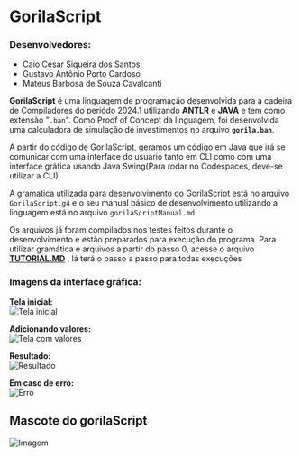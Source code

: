 # GorilaScript


### Desenvolvedores:
- Caio César Siqueira dos Santos
- Gustavo Antônio Porto Cardoso
- Mateus Barbosa de Souza Cavalcanti


**GorilaScript** é uma linguagem de programação desenvolvida para a cadeira de Compiladores do periódo 2024.1 utilizando **ANTLR** e **JAVA** e tem como extensão "`.ban`". Como Proof of Concept da linguagem, foi desenvolvida uma calculadora de simulação de investimentos no arquivo **`gorila.ban`**.

A partir do código de GorilaScript, geramos um código em Java que irá se comunicar com uma interface do usuario tanto em CLI como com uma interface gráfica usando Java Swing(Para rodar no Codespaces, deve-se utilizar a CLI)

A gramatica utilizada para desenvolvimento do GorilaScript está no arquivo `GorilaScript.g4` e o seu manual básico de desenvolvimento utilizando a linguagem está no arquivo `gorilaScriptManual.md`.


Os arquivos já foram compilados nos testes feitos durante o desenvolvimento e estão preparados para execução do programa.
Para utilizar gramática e arquivos a partir do passo 0, acesse o arquivo **[TUTORIAL.MD](https://github.com/gustavoapc/gorilaScript/blob/main/gorilaScript/TUTORIAL.MD)**
, lá terá o passo a passo para todas execuções

### Imagens da interface gráfica:  


**Tela inicial:**  
![Tela inicial](https://cdn.discordapp.com/attachments/1235339523114930219/1266862150668783646/image.png?ex=66a6b0d1&is=66a55f51&hm=9a191f16d6799a82fc77fb878dd1ca067211f3088efa90aeba774906a21f0be6&)  

**Adicionando valores:**  
![Tela com valores](https://cdn.discordapp.com/attachments/1235339523114930219/1266862531285356574/image.png?ex=66a6b12c&is=66a55fac&hm=9f2ad0ef1535d76d56f042ed7d750aa074fb838ff663c5f86304581e300f5e54&)  

**Resultado:**  
![Resultado](https://cdn.discordapp.com/attachments/1235339523114930219/1266862621517283409/image.png?ex=66a6b142&is=66a55fc2&hm=0278a26b08d0119132a152ae1ecaa602186ed81675c28e02a2a9e4e041be3cdf&)  

**Em caso de erro:**  
![Erro](https://cdn.discordapp.com/attachments/1235339523114930219/1266875450949636108/image.png?ex=66a6bd34&is=66a56bb4&hm=92306c1b881c2cc8c6c1fe618d3950eb96e54f64a05c6427838598165f6f74d9&)  



## Mascote do gorilaScript

![Imagem](https://cdn.discordapp.com/attachments/1235339523114930219/1266894741811888162/OIG4.EKovy.jpg?ex=66a6cf2c&is=66a57dac&hm=9cb8ba1f8ccf0a098392c38695ed7b415db01c6908e5bce8af0505af6e0236b7&)
